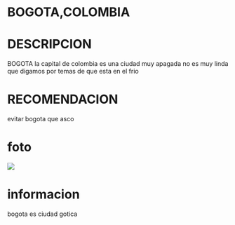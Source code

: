 # BOGOTA,COLOMBIA
# DESCRIPCION
 BOGOTA la capital de colombia  es una ciudad muy apagada no es muy linda que digamos por temas de que esta en el frio 
# RECOMENDACION
 evitar bogota que asco 
# foto
![](https://encrypted-tbn0.gstatic.com/images?q=tbn:ANd9GcQ238o8FGU2hLpB7BpGR0q8joC9wG7-xE4EQw&s)
# informacion
 bogota es ciudad gotica 
